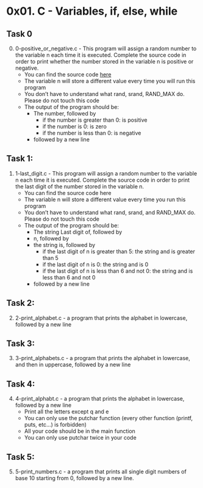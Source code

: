 # 0x01. C - Variables, if, else, while

## Task 0

0. 0-positive_or_negative.c - This program will assign a random number to the variable n each time it is executed. Complete the source code in order to print whether the number stored in the variable n is positive or negative.
	* You can find the source code [here](https://github.com/holbertonschool/0x01.c/blob/master/0-positive_or_negative_c)
	* The variable n will store a different value every time you will run this program
	* You don’t have to understand what rand, srand, RAND_MAX do. Please do not touch this code
	* The output of the program should be:
		* The number, followed by
			* if the number is greater than 0: is positive
			* if the number is 0: is zero
			* if the number is less than 0: is negative
		* followed by a new line
## Task 1: 

1. 1-last_digit.c - This program will assign a random number to the variable n each time it is executed. Complete the source code in order to print the last digit of the number stored in the variable n.
	* You can find the source code here
	* The variable n will store a different value every time you run this program
	* You don’t have to understand what rand, srand, and RAND_MAX do. Please do not touch this code
	* The output of the program should be:
		* The string Last digit of, followed by
		* n, followed by
		* the string is, followed by
			* if the last digit of n is greater than 5: the string and is greater than 5
			* if the last digit of n is 0: the string and is 0
			* if the last digit of n is less than 6 and not 0: the string and is less than 6 and not 0
		* followed by a new line

## Task 2:

2. 2-print_alphabet.c - a program that prints the alphabet in lowercase, followed by a new line

## Task 3:

3. 3-print_alphabets.c - a program that prints the alphabet in lowercase, and then in uppercase, followed by a new line

## Task 4:

4. 4-print_alphabt.c - a program that prints the alphabet in lowercase, followed by a new line
	* Print all the letters except q and e
	* You can only use the putchar function (every other function (printf, puts, etc…) is forbidden)
	* All your code should be in the main function
	* You can only use putchar twice in your code

## Task 5:

5. 5-print_numbers.c - a program that prints all single digit numbers of base 10 starting from 0, followed by a new line.
